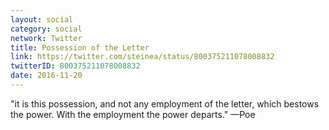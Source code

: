 ```yaml
---
layout: social
category: social
network: Twitter
title: Possession of the Letter
link: https://twitter.com/steinea/status/800375211078008832
twitterID: 800375211078008832
date: 2016-11-20
---
```


"it is this possession, and not any employment of the letter, which bestows the power. With the employment the power departs." —Poe
